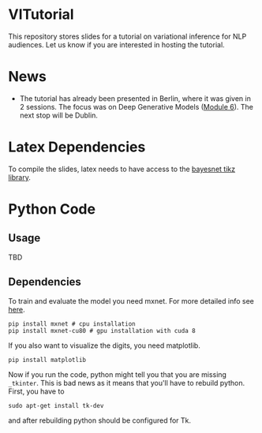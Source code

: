 # VITutorial
This repository stores slides for a tutorial on variational inference for NLP audiences. Let us know if you are interested in hosting the tutorial.

# News

* The tutorial has already been presented in Berlin, where it was given in 2 sessions. The focus was on Deep Generative Models ([Module 6](https://github.com/philschulz/VITutorial/blob/master/modules/M6_DeepGenerativeModels/M6_DeepGenerativeModels.pdf)). The next stop will be Dublin.

# Latex Dependencies
To compile the slides, latex needs to have access to the [bayesnet tikz library](https://github.com/jluttine/tikz-bayesnet).

# Python Code

## Usage

TBD

## Dependencies

To train and evaluate the model you need mxnet. For more detailed info
see [here](https://mxnet.incubator.apache.org/get_started/install.html).

```
pip install mxnet # cpu installation
pip install mxnet-cu80 # gpu installation with cuda 8
```

If you also want to visualize the digits, you need matplotlib.
```
pip install matplotlib
```
Now if you run the code, python might tell you that you are missing ```_tkinter```. This is bad news as it means 
that you'll have to rebuild python. First, you have to
```
sudo apt-get install tk-dev
```
and after rebuilding python should be configured for Tk.